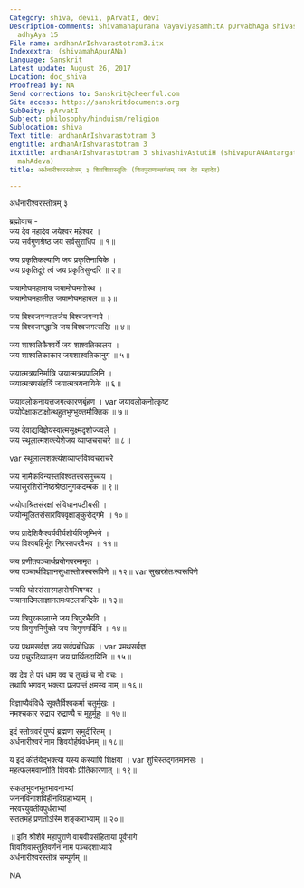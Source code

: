 ```yaml
---
Category: shiva, devii, pArvatI, devI
Description-comments: Shivamahapurana VayaviyasamhitA pUrvabhAga shivashivAstutivarNanaM
  adhyAya 15
File name: ardhanArIshvarastotram3.itx
Indexextra: (shivamahApurANa)
Language: Sanskrit
Latest update: August 26, 2017
Location: doc_shiva
Proofread by: NA
Send corrections to: Sanskrit@cheerful.com
Site access: https://sanskritdocuments.org
SubDeity: pArvatI
Subject: philosophy/hinduism/religion
Sublocation: shiva
Text title: ardhanArIshvarastotram 3
engtitle: ardhanArIshvarastotram 3
itxtitle: ardhanArIshvarastotram 3 shivashivAstutiH (shivapurANAntargatam jaya deva
  mahAdeva)
title: अर्धनारीश्वरस्तोत्रम् ३ शिवशिवास्तुतिः (शिवपुराणान्तर्गतम् जय देव महादेव)

---
```

  
 अर्धनारीश्वरस्तोत्रम् ३  
  
ब्रह्मोवाच -  
जय देव महादेव जयेश्वर महेश्वर ।  
जय सर्वगुणश्रेष्ठ जय सर्वसुराधिप ॥ १॥  
  
जय प्रकृतिकल्याणि जय प्रकृतिनायिके ।  
जय प्रकृतिदूरे त्वं जय प्रकृतिसुन्दरि ॥ २॥  
  
जयामोघमहामाय जयामोघमनोरथ ।  
जयामोघमहालील जयामोघमहाबल ॥ ३॥  
  
जय विश्वजगन्मातर्जय विश्वजगन्मये ।  
जय विश्वजगद्धात्रि जय विश्वजगत्सखि ॥ ४॥  
  
जय शाश्वतिकैश्वर्ये जय शाश्वतिकालय ।  
जय शाश्वतिकाकार जयशाश्वतिकानुग ॥ ५॥  
  
जयात्मत्रयनिर्मात्रि जयात्मत्रयपालिनि ।  
जयात्मत्रयसंहर्त्रि जयात्मत्रयनायिके ॥ ६॥  
  
जयावलोकनायत्तजगत्कारणबृंहण ।  var  जयावलोकनोत्कृष्ट  
जयोपेक्षाकटाक्षोत्थहुतभुग्भुक्तमौक्तिक ॥ ७॥  
  
जय देवाद्यविज्ञेयस्वात्मसूक्ष्मदृशोज्ज्वले ।  
जय स्थूलात्मशक्त्येशेजय व्याप्तचराचरे ॥ ८॥  
  
 var   स्थूलात्मशक्त्यंशव्याप्तविश्वचराचरे  
  
जय नामैकविन्यस्तविश्वतत्त्वसमुच्चय ।  
जयासुरशिरोनिष्ठश्रेष्ठानुगकदम्बक ॥ ९॥  
  
जयोपाश्रितसंरक्षां संविधानपटीयसी ।  
जयोन्मूलितसंसारविषवृक्षाङ्कुरोद्गमे ॥ १०॥  
  
जय प्रादेशिकैश्वर्यवीर्यशौर्यविजृम्भिणे ।  
जय विश्वबहिर्भूत निरस्तपरवैभव ॥ ११॥  
  
जय प्रणीतपञ्चार्थप्रयोगपरमामृत ।  
जय पञ्चार्थविज्ञानसुधास्तोत्रस्वरूपिणे ॥ १२॥  var  सुखस्रोतःस्वरूपिणे  
  
जयति घोरसंसारमहारोगभिषग्वर ।  
जयानादिमलाज्ञानतमःपटलचन्द्रिके ॥ १३॥  
  
जय त्रिपुरकालाग्ने जय त्रिपुरभैरवि ।  
जय त्रिगुणनिर्मुक्ते जय त्रिगुणमर्दिनि ॥ १४॥  
  
जय प्रथमसर्वज्ञ जय सर्वप्रबोधिक ।  var  प्रमथसर्वज्ञ  
जय प्रचुरदिव्याङ्ग जय प्रार्थितदायिनि ॥ १५॥  
  
क्व देव ते परं धाम क्व च तुच्छं च नो वचः ।  
तथापि भगवन् भक्त्या प्रलपन्तं क्षमस्व माम् ॥ १६॥  
  
विज्ञाप्यैवंविधैः सूक्तैर्विश्वकर्मा चतुर्मुखः ।  
नमश्चकार रुद्राय रुद्राण्यै च मुहुर्मुहुः ॥ १७॥  
  
इदं स्तोत्रवरं पुण्यं ब्रह्मणा समुदीरितम् ।  
अर्धनारीश्वरं नाम शिवयोर्हर्षवर्धनम् ॥ १८॥  
  
य इदं कीर्तयेद्भक्त्या यस्य कस्यापि शिक्षया ।  var  शुचिस्तद्गतमानसः ।  
महत्फलमवाप्नोति शिवयोः प्रीतिकारणात् ॥ १९॥  
  
सकलभुवनभूतभावनाभ्यां  
जननविनाशविहीनविग्रहाभ्याम् ।  
नरवरयुवतीवपुर्धराभ्यां  
सततमहं प्रणतोऽस्मि शङ्कराभ्याम् ॥ २०॥  
  
॥ इति श्रीशैवे महापुराणे वायवीयसंहितायां पूर्वभागे  
शिवशिवास्तुतिवर्णनं नाम पञ्चदशाध्याये  
अर्धनारीश्वरस्तोत्रं सम्पूर्णम् ॥  
  
  
NA  
  
